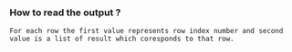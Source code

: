 ### How to read the output ?

```
For each row the first value represents row index number and second value is a list of result which coresponds to that row.
```